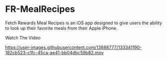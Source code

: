 
# FR-MealRecipes

Fetch Rewards Meal Recipes is an iOS app designed to give users the ability to look up their favorite meals from their 
Apple iPhone.

Watch The Video

https://user-images.githubusercontent.com/13688777/133341190-182cb523-c1fc-45ca-ae41-bb04dbc59b82.mov


